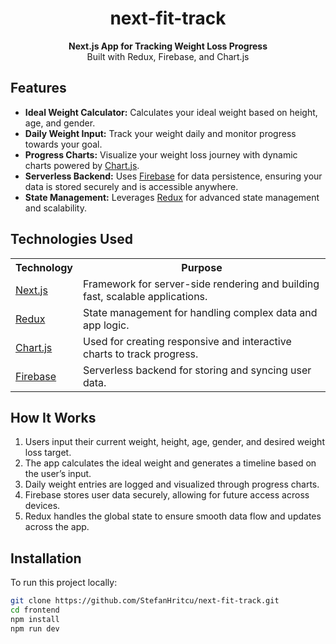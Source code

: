 <h1 align="center">next-fit-track</h1>
<p align="center">
  <strong>Next.js App for Tracking Weight Loss Progress</strong><br />
  Built with Redux, Firebase, and Chart.js
</p>

## Features

<ul>
  <li><strong>Ideal Weight Calculator:</strong> Calculates your ideal weight based on height, age, and gender.</li>
  <li><strong>Daily Weight Input:</strong> Track your weight daily and monitor progress towards your goal.</li>
  <li><strong>Progress Charts:</strong> Visualize your weight loss journey with dynamic charts powered by <a href="https://www.chartjs.org/">Chart.js</a>.</li>
  <li><strong>Serverless Backend:</strong> Uses <a href="https://firebase.google.com/">Firebase</a> for data persistence, ensuring your data is stored securely and is accessible anywhere.</li>
  <li><strong>State Management:</strong> Leverages <a href="https://redux.js.org/">Redux</a> for advanced state management and scalability.</li>
</ul>

## Technologies Used

<table>
  <tr>
    <th>Technology</th>
    <th>Purpose</th>
  </tr>
  <tr>
    <td><a href="https://nextjs.org/">Next.js</a></td>
    <td>Framework for server-side rendering and building fast, scalable applications.</td>
  </tr>
  <tr>
    <td><a href="https://redux.js.org/">Redux</a></td>
    <td>State management for handling complex data and app logic.</td>
  </tr>
  <tr>
    <td><a href="https://www.chartjs.org/">Chart.js</a></td>
    <td>Used for creating responsive and interactive charts to track progress.</td>
  </tr>
  <tr>
    <td><a href="https://firebase.google.com/">Firebase</a></td>
    <td>Serverless backend for storing and syncing user data.</td>
  </tr>
</table>

## How It Works

<ol>
  <li>Users input their current weight, height, age, gender, and desired weight loss target.</li>
  <li>The app calculates the ideal weight and generates a timeline based on the user’s input.</li>
  <li>Daily weight entries are logged and visualized through progress charts.</li>
  <li>Firebase stores user data securely, allowing for future access across devices.</li>
  <li>Redux handles the global state to ensure smooth data flow and updates across the app.</li>
</ol>

## Installation

To run this project locally:

```bash
git clone https://github.com/StefanHritcu/next-fit-track.git
cd frontend
npm install
npm run dev
